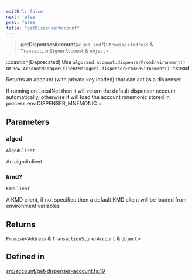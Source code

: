 ```yaml
---
editUrl: false
next: false
prev: false
title: "getDispenserAccount"
---
```


> **getDispenserAccount**(`algod`, `kmd`?): `Promise`\<`Address` & `TransactionSignerAccount` & `object`\>

:::caution[Deprecated]
Use `algorand.account.dispenserFromEnvironment()` or `new AccountManager(clientManager).dispenserFromEnvironment()` instead

Returns an account (with private key loaded) that can act as a dispenser

If running on LocalNet then it will return the default dispenser account automatically,
 otherwise it will load the account mnemonic stored in process.env.DISPENSER_MNEMONIC
:::

## Parameters

### algod

`AlgodClient`

An algod client

### kmd?

`KmdClient`

A KMD client, if not specified then a default KMD client will be loaded from environment variables

## Returns

`Promise`\<`Address` & `TransactionSignerAccount` & `object`\>

## Defined in

[src/account/get-dispenser-account.ts:19](https://github.com/algorandfoundation/algokit-utils-ts/blob/e57e96ab17213653e656688e8d7251c0107554cf/src/account/get-dispenser-account.ts#L19)
